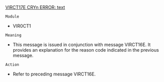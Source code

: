 [VIRCT17E CRYn ERROR: text](https://virtel.readthedocs.io/en/latest/manuals/virtel/Virtel459MG/messages.html?highlight=VIRCT17E#VIRCT17E)

`Module`
- VIR0CT1

`Meaning`
- This message is issued in conjunction with message VIRCT16E. It provides an explanation for the reason code indicated in the previous message.

`Action`
- Refer to preceding message VIRCT16E.
